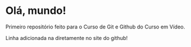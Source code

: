 # Olá, mundo!
 Primeiro repositório feito para o Curso de Git e Github do Curso em Vídeo.
 
 Linha adicionada na diretamente no site do github!
